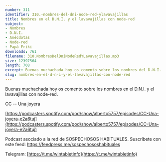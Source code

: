 ```yaml
---
number: 311
identifier: 310.-nombres-del-dni-node-red-ylavavajillas
title: Nombres en el D.N.I. y el lavavajillas con node-red
subject:
- Nombres
- D.N.I.
- Anécdotas
- Node-red
- Papá Friki
downloads: 761
filename: 310.NombresDelDniNodeRedYLavavajillas.mp3
size: 12397564
length: 708
excerpt: Buenas muchachada hoy os comento sobre los nombres del D.N.I. y el lavavajillas y node-red
slug: nombres-en-el-d-n-i-y-el-lavavajillas-con-node-red
---
```

Buenas muchachada hoy os comento sobre los nombres en el D.N.I. y el lavavajillas con node-red.

CC -- Una joyera

[https://podcasters.spotify.com/pod/show/alberto5757/episodes/CC-Una-joyera-e2a6tuj](https://podcasters.spotify.com/pod/show/alberto5757/episodes/CC-Una-joyera-e2a6tuj)

Podcast asociado a la red de SOSPECHOSOS HABITUALES. Suscríbete con este feed: https://feedpress.me/sospechososhabituales

Telegram: [https://t.me/wintabletinfo](https://t.me/wintabletinfo)